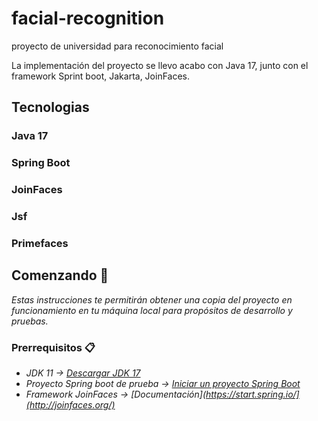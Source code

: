 # facial-recognition
proyecto de universidad para reconocimiento facial

La implementación del proyecto se llevo acabo con Java 17, junto con el framework Sprint boot, Jakarta, JoinFaces.

## Tecnologias

### Java 17
### Spring Boot
### JoinFaces
### Jsf
### Primefaces

## Comenzando  🚀

_Estas instrucciones te permitirán obtener una copia del proyecto en funcionamiento en tu máquina local para propósitos de desarrollo y pruebas._

### Prerrequisitos 📋

* _JDK 11 -> [Descargar JDK 17]([https://www.oracle.com/java/technologies/javase/jdk11-archive-downloads.html](https://www.oracle.com/java/technologies/javase/jdk17-archive-downloads.html))_
* _Proyecto Spring boot de prueba -> [Iniciar un proyecto Spring Boot](https://start.spring.io/)_
* _Framework JoinFaces -> [Documentación](https://start.spring.io/](http://joinfaces.org/)_











